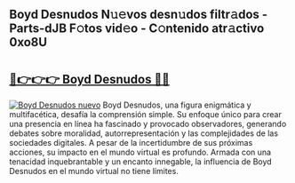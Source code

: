 ## Boyd Desnudos N𝚞𝚎vos desn𝚞dos filtr𝚊dos - Parts-dJB F𝚘tos vid𝚎o - C𝚘ntenido atr𝚊ctivo 0xo8U

# <h2><a href="http://mb3vzxb.tromn.icu/?c=Boyd+Desnudos">🔗👉👉👉 Boyd Desnudos 🔗🔗</a></h2>

[![Boyd Desnudos nuevo](https://i.imgur.com/pEAQMta.gif)](http://mb3vzxb.tromn.icu/?c=Boyd+Desnudos)
Boyd Desnudos, una figura enigmática y multifacética, desafía la comprensión simple. Su enfoque único para crear una presencia en línea ha fascinado y provocado observadores, generando debates sobre moralidad, autorrepresentación y las complejidades de las sociedades digitales. A pesar de la incertidumbre de sus próximas acciones, su impacto en el mundo virtual es profundo. Armada con una tenacidad inquebrantable y un encanto innegable, la influencia de Boyd Desnudos en el mundo virtual no tiene límites.
